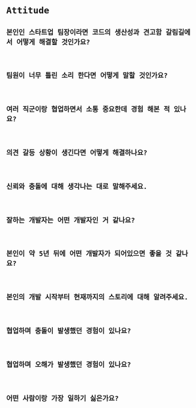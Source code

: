 # `Attitude`

## `본인인 스타트업 팀장이라면 코드의 생산성과 견고함 갈림길에서 어떻게 해결할 것인가요?`

<br>

## `팀원이 너무 틀린 소리 한다면 어떻게 말할 것인가요?`

<br>

## `여러 직군이랑 협업하면서 소통 중요한데 경험 해본 적 있나요?`

<br>

## `의견 갈등 상황이 생긴다면 어떻게 해결하나요?`

<br>

## `신뢰와 충돌에 대해 생각나는 대로 말해주세요.`

<br>

## `잘하는 개발자는 어떤 개발자인 거 같나요?`

<br>

## `본인이 약 5년 뒤에 어떤 개발자가 되어있으면 좋을 것 같나요?`

<br>

## `본인의 개발 시작부터 현재까지의 스토리에 대해 알려주세요.`

<br>

## `협업하며 충돌이 발생했던 경험이 있나요?`

<br>

## `협업하며 오해가 발생했던 경험이 있나요?`

<br>

## `어떤 사람이랑 가장 일하기 싫은가요?`

<br>

